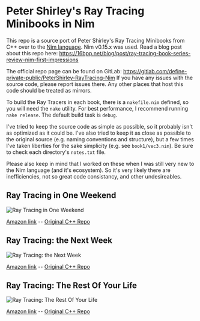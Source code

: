 Peter Shirley's Ray Tracing Minibooks in Nim
============================================

This repo is a source port of Peter Shirley's Ray Tracing Minibooks from C++
over to the [Nim language](http://nim-lang.org/).  Nim v0.15.x was used.  Read a
blog post about this repo here:
https://16bpp.net/blog/post/ray-tracing-book-series-review-nim-first-impressions

The official repo page can be found on GitLab:
https://gitlab.com/define-private-public/PeterShirley-RayTracing-Nim
If you have any issues with the source code, please report issues there.  Any
other places that host this code should be treated as mirrors.

To build the Ray Tracers in each book, there is a `nakefile.nim` defined, so you
will need the `nake` utility.  For best performance, I recommend running `nake
release`.  The default build task is `debug`.

I've tried to keep the source code as simple as possible, so it probably isn't
as optimized as it could be.  I've also tried to keep it as close as possible to
the original source (e.g. naming conventions and structure), but a few times
I've taken liberties for the sake simplicity (e.g. see `book1/vec3.nim`).  Be
sure to check each directory's `notes.txt` file.

Please also keep in mind that I worked on these when I was still very new to the
Nim language (and it's ecosystem).  So it's very likely there are
inefficiencies, not so great code consistancy, and other undesireables.


Ray Tracing in One Weekend
--------------------------
![Ray Tracing in One Weekend](https://gitlab.com/define-private-public/PeterShirley-RayTracing-Nim/raw/master/renders/book1.png)

[Amazon link](https://www.amazon.com/Ray-Tracing-Weekend-Minibooks-Book-ebook/dp/B01B5AODD8)
-- [Original C++ Repo](https://github.com/petershirley/raytracinginoneweekend)


Ray Tracing: the Next Week
--------------------------
![Ray Tracing: the Next Week](https://gitlab.com/define-private-public/PeterShirley-RayTracing-Nim/raw/master/renders/book2.png)

[Amazon link](https://www.amazon.com/Ray-Tracing-Next-Week-Minibooks-ebook/dp/B01CO7PQ8C)
-- [Original C++ Repo](https://github.com/petershirley/raytracingthenextweek)


Ray Tracing: The Rest Of Your Life
----------------------------------
![Ray Tracing: The Rest Of Your Life](https://gitlab.com/define-private-public/PeterShirley-RayTracing-Nim/raw/master/renders/book3.png)

[Amazon link](https://www.amazon.com/Ray-Tracing-Rest-Your-Minibooks-ebook/dp/B01DN58P8C)
-- [Original C++ Repo](https://github.com/petershirley/raytracingtherestofyourlife)

